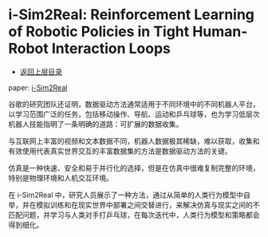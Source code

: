 # i-Sim2Real: Reinforcement Learning of Robotic Policies in Tight Human-Robot Interaction Loops

* [返回上层目录](../paper.md)

paper: [i-Sim2Real](https://arxiv.org/abs/2207.06572)

谷歌的研究团队还证明，数据驱动方法通常适用于不同环境中的不同机器人平台，以学习范围广泛的任务，包括移动操作、导航、运动和乒乓球等，也为学习低层次机器人技能指明了一条明确的道路：可扩展的数据收集。

与互联网上丰富的视频和文本数据不同，机器人数据极其稀缺，难以获取，收集和有效使用代表真实世界交互的丰富数据集的方法是数据驱动方法的关键。

仿真是一种快速、安全和易于并行化的选择，但是在仿真中很难复制完整的环境，特别是物理环境和人机交互环境。



在 i-Sim2Real 中，研究人员展示了一种方法，通过从简单的人类行为模型中自举，并在模拟训练和在现实世界中部署之间交替进行，来解决仿真与现实之间的不匹配问题，并学习与人类对手打乒乓球，在每次迭代中，人类行为模型和策略都会得到细化。

